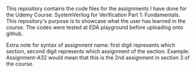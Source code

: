 This repository contains the code files for the assignments I have done for the Udemy Course: SystemVerilog for Verification Part 1: Fundamentals.
This repository's purpose is to showcase what the user has learned in the course.
The codes were tested at EDA playground before uploading onto github.

Extra note for syntax of assignment name: first digit represents which section, second digit represents which assignment of the section.
Example: Assignment-A32 would mean that this is the 2nd assignment in section 3 of the course.
